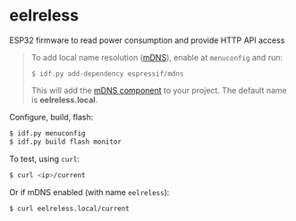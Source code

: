 # eelreless
ESP32 firmware to read power consumption and provide HTTP API access

>To add local name resolution ([mDNS](https://en.wikipedia.org/wiki/Multicast_DNS)), enable at `menuconfig` and run: 
>
>```$ idf.py add-dependency espressif/mdns```
>
>This will add the [mDNS component](https://github.com/espressif/esp-protocols/tree/master/components/mdns) to your project. The default name is **eelreless.local**.

Configure, build, flash:
```bash
$ idf.py menuconfig
$ idf.py build flash monitor
```

To test, using `curl`:
```bash
$ curl <ip>/current
```
Or if mDNS enabled (with name `eelreless`):
```bash
$ curl eelreless.local/current
```

